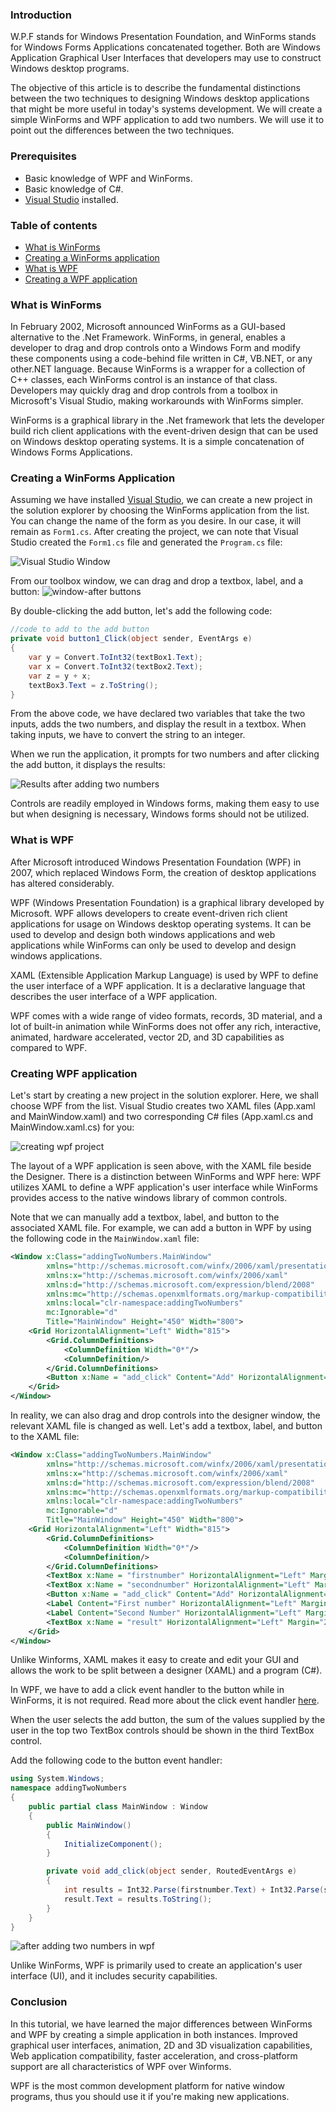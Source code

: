 ### Introduction
W.P.F stands for Windows Presentation Foundation, and WinForms stands for Windows Forms Applications concatenated together. Both are Windows Application Graphical User Interfaces that developers may use to construct Windows desktop programs.

The objective of this article is to describe the fundamental distinctions between the two techniques to designing Windows desktop applications that might be more useful in today's systems development. We will create a simple WinForms and WPF application to add two numbers. We will use it to point out the differences between the two techniques.

### Prerequisites
- Basic knowledge of WPF and WinForms.
- Basic knowledge of C#.
- [Visual Studio](https://visualstudio.microsoft.com/) installed.

### Table of contents
- [What is WinForms](#what-is-winforms)
- [Creating a WinForms application](#creating-a-winforms-application)
- [What is WPF](#what-is-wpf)
- [Creating a WPF application](#creating-a-wpf-application)

### What is WinForms
In February 2002, Microsoft announced WinForms as a GUI-based alternative to the .Net Framework. WinForms, in general, enables a developer to drag and drop controls onto a Windows Form and modify these components using a code-behind file written in C#, VB.NET, or any other.NET language. Because WinForms is a wrapper for a collection of C++ classes, each WinForms control is an instance of that class. Developers may quickly drag and drop controls from a toolbox in Microsoft's Visual Studio, making workarounds with WinForms simpler.

WinForms is a graphical library in the .Net framework that lets the developer build rich client applications with the event-driven design that can be used on Windows desktop operating systems. It is a simple concatenation of Windows Forms Applications.

### Creating a WinForms Application
Assuming we have installed [Visual Studio](https://visualstudio.microsoft.com/), we can create a new project in the solution explorer by choosing the WinForms application from the list. You can change the name of the form as you desire. In our case, it will remain as `Form1.cs`. After creating the project, we can note that Visual Studio created the `Form1.cs` file and generated the `Program.cs` file:

![Visual Studio Window](/engineering-education/wpf-vs-winforms/visual-studio.png)

From our toolbox window, we can drag and drop a textbox, label, and a button:
![window-after buttons](/engineering-education/wpf-vs-winforms/add-window.png)

By double-clicking the add button, let's add the following code:

```csharp
//code to add to the add button
private void button1_Click(object sender, EventArgs e)
{
    var y = Convert.ToInt32(textBox1.Text);
    var x = Convert.ToInt32(textBox2.Text);
    var z = y + x;
    textBox3.Text = z.ToString();
}
```

From the above code, we have declared two variables that take the two inputs, adds the two numbers, and display the result in a textbox. When taking inputs, we have to convert the string to an integer.

When we run the application, it prompts for two numbers and after clicking the add button, it displays the results:

![Results after adding two numbers](/engineering-education/wpf-vs-winforms/results.png)

Controls are readily employed in Windows forms, making them easy to use but when designing is necessary, Windows forms should not be utilized.

### What is WPF
After Microsoft introduced Windows Presentation Foundation (WPF) in 2007, which replaced Windows Form, the creation of desktop applications has altered considerably.

WPF (Windows Presentation Foundation) is a graphical library developed by Microsoft. WPF allows developers to create event-driven rich client applications for usage on Windows desktop operating systems. It can be used to develop and design both windows applications and web applications while WinForms can only be used to develop and design windows applications.

XAML (Extensible Application Markup Language) is used by WPF to define the user interface of a WPF application. It is a declarative language that describes the user interface of a WPF application. 

WPF comes with a wide range of video formats, records, 3D material, and a lot of built-in animation while WinForms does not offer any rich, interactive, animated, hardware accelerated, vector 2D, and 3D capabilities as compared to WPF.

### Creating WPF application
Let's start by creating a new project in the solution explorer. Here, we shall choose WPF from the list. Visual Studio creates two XAML files (App.xaml and MainWindow.xaml) and two corresponding C# files (App.xaml.cs and MainWindow.xaml.cs) for you:

![creating wpf project](/engineering-education/wpf-vs-winforms/wpf-window.png)

The layout of a WPF application is seen above, with the XAML file beside the Designer. There is a distinction between WinForms and WPF here: WPF utilizes XAML to define a WPF application's user interface while WinForms provides access to the native windows library of common controls.

Note that we can manually add a textbox, label, and button to the associated XAML file. For example, we can add a button in WPF by using the following code in the `MainWindow.xaml` file:

```xml
<Window x:Class="addingTwoNumbers.MainWindow"
        xmlns="http://schemas.microsoft.com/winfx/2006/xaml/presentation"
        xmlns:x="http://schemas.microsoft.com/winfx/2006/xaml"
        xmlns:d="http://schemas.microsoft.com/expression/blend/2008"
        xmlns:mc="http://schemas.openxmlformats.org/markup-compatibility/2006"
        xmlns:local="clr-namespace:addingTwoNumbers"
        mc:Ignorable="d"
        Title="MainWindow" Height="450" Width="800">
    <Grid HorizontalAlignment="Left" Width="815">
        <Grid.ColumnDefinitions>
            <ColumnDefinition Width="0*"/>
            <ColumnDefinition/>
        </Grid.ColumnDefinitions>
        <Button x:Name = "add_click" Content="Add" HorizontalAlignment="Left" Margin="254,217,0,0" VerticalAlignment="Top" Height="35" Width="92" Grid.ColumnSpan="2"/>
    </Grid>
</Window>
```

In reality, we can also drag and drop controls into the designer window, the relevant XAML file is changed as well. Let's add a textbox, label, and button to the XAML file:

```xml
<Window x:Class="addingTwoNumbers.MainWindow"
        xmlns="http://schemas.microsoft.com/winfx/2006/xaml/presentation"
        xmlns:x="http://schemas.microsoft.com/winfx/2006/xaml"
        xmlns:d="http://schemas.microsoft.com/expression/blend/2008"
        xmlns:mc="http://schemas.openxmlformats.org/markup-compatibility/2006"
        xmlns:local="clr-namespace:addingTwoNumbers"
        mc:Ignorable="d"
        Title="MainWindow" Height="450" Width="800">
    <Grid HorizontalAlignment="Left" Width="815">
        <Grid.ColumnDefinitions>
            <ColumnDefinition Width="0*"/>
            <ColumnDefinition/>
        </Grid.ColumnDefinitions>
        <TextBox x:Name = "firstnumber" HorizontalAlignment="Left" Margin="200,113,0,0" TextWrapping="Wrap" VerticalAlignment="Top" Width="200" Height="34" Grid.ColumnSpan="2"/>
        <TextBox x:Name = "secondnumber" HorizontalAlignment="Left" Margin="200,168,0,0" TextWrapping="Wrap" VerticalAlignment="Top" Width="200" Height="34" Grid.ColumnSpan="2"/>
        <Button x:Name = "add_click" Content="Add" HorizontalAlignment="Left" Margin="254,217,0,0" VerticalAlignment="Top" Height="35" Width="92" Grid.ColumnSpan="2"/>
        <Label Content="First number" HorizontalAlignment="Left" Margin="104,121,0,0" VerticalAlignment="Top" Grid.ColumnSpan="2"/>
        <Label Content="Second Number" HorizontalAlignment="Left" Margin="104,168,0,0" VerticalAlignment="Top" RenderTransformOrigin="0.492,2.809" Grid.ColumnSpan="2"/>
        <TextBox x:Name = "result" HorizontalAlignment="Left" Margin="200,293,0,0" Text="Results" TextWrapping="Wrap" VerticalAlignment="Top" Width="200" Height="34" Grid.ColumnSpan="2"/>
    </Grid>
</Window>
```

Unlike Winforms, XAML makes it easy to create and edit your GUI and allows the work to be split between a designer (XAML) and a program (C#).

In WPF, we have to add a click event handler to the button while in WinForms, it is not required. Read more about the click event handler [here](https://www.tutorialspoint.com/xaml/xaml_event_handling.htm).

When the user selects the add button, the sum of the values supplied by the user in the top two TextBox controls should be shown in the third TextBox control.

Add the following code to the button event handler:

```cs
using System.Windows;
namespace addingTwoNumbers
{
    public partial class MainWindow : Window
    {
        public MainWindow()
        {
            InitializeComponent();
        }

        private void add_click(object sender, RoutedEventArgs e)
        {
            int results = Int32.Parse(firstnumber.Text) + Int32.Parse(secondnumber.Text);
            result.Text = results.ToString();
        }
    }
}
```

![after adding two numbers in wpf](/engineering-education/wpf-vs-winforms/wpf-add.png)

Unlike WinForms, WPF is primarily used to create an application's user interface (UI), and it includes security capabilities.

### Conclusion
In this tutorial, we have learned the major differences between WinForms and WPF by creating a simple application in both instances. Improved graphical user interfaces, animation, 2D and 3D visualization capabilities, Web application compatibility, faster acceleration, and cross-platform support are all characteristics of WPF over Winforms.

WPF is the most common development platform for native window programs, thus you should use it if you're making new applications.
